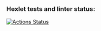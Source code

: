 ### Hexlet tests and linter status:
[![Actions Status](https://github.com/jull-nevinskaya/qa-auto-engineer-javascript-project-44/actions/workflows/hexlet-check.yml/badge.svg)](https://github.com/jull-nevinskaya/qa-auto-engineer-javascript-project-44/actions)